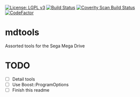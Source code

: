[![License: LGPL v3](https://img.shields.io/badge/License-LGPL%20v3-blue.svg)](https://www.gnu.org/licenses/lgpl-3.0)
[![Build Status](https://travis-ci.org/flamewing/mdtools.svg?branch=master)](https://travis-ci.org/flamewing/mdtools)
[![Coverity Scan Build Status](https://scan.coverity.com/projects/13716/badge.svg)](https://scan.coverity.com/projects/13716)
[![CodeFactor](https://www.codefactor.io/repository/github/flamewing/mdtools/badge)](https://www.codefactor.io/repository/github/flamewing/mdtools)

# mdtools
Assorted tools for the Sega Mega Drive

# TODO

- [ ] Detail tools
- [ ] Use Boost::ProgramOptions
- [ ] Finish this readme
